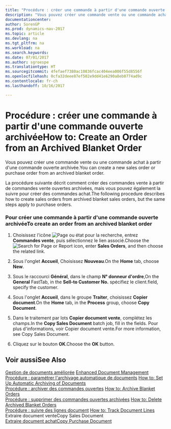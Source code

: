 ```yaml
---
title: "Procédure : créer une commande à partir d'une commande ouverte archivée"
description: "Vous pouvez créer une commande vente ou une commande achat à partir d'une commande ouverte archivée."
documentationcenter: 
author: SorenGP
ms.prod: dynamics-nav-2017
ms.topic: article
ms.devlang: na
ms.tgt_pltfrm: na
ms.workload: na
ms.search.keywords: 
ms.date: 07/01/2017
ms.author: sgroespe
ms.translationtype: HT
ms.sourcegitcommit: 4fefaef7380ac10836fcac404eea006f55d8556f
ms.openlocfilehash: 0cfa32deee87ef502e9dd41e6290a8eb0774ad9c
ms.contentlocale: fr-ch
ms.lasthandoff: 10/16/2017

---
```

# <a name="how-to-create-an-order-from-an-archived-blanket-order"></a><span data-ttu-id="83ac3-103">Procédure : créer une commande à partir d'une commande ouverte archivée</span><span class="sxs-lookup"><span data-stu-id="83ac3-103">How to: Create an Order from an Archived Blanket Order</span></span>
<span data-ttu-id="83ac3-104">Vous pouvez créer une commande vente ou une commande achat à partir d'une commande ouverte archivée.</span><span class="sxs-lookup"><span data-stu-id="83ac3-104">You can create a new sales order or purchase order from an archived blanket order.</span></span>  
  
 <span data-ttu-id="83ac3-105">La procédure suivante décrit comment créer des commandes vente à partir de commandes vente ouvertes archivées, mais vous pouvez également la suivre pour créer des commandes achat.</span><span class="sxs-lookup"><span data-stu-id="83ac3-105">The following procedure describes how to create sales orders from archived blanket sales orders, but the same steps apply to purchase orders.</span></span>  
  
### <a name="to-create-an-order-from-an-archived-blanket-order"></a><span data-ttu-id="83ac3-106">Pour créer une commande à partir d'une commande ouverte archivée</span><span class="sxs-lookup"><span data-stu-id="83ac3-106">To create an order from an archived blanket order</span></span>  
  
1.  <span data-ttu-id="83ac3-107">Choisissez l'icône ![Page ou état pour la recherche](media/ui-search/search_small.png "icône Page ou état pour la recherche"), entrez **Commandes vente**, puis sélectionnez le lien associé.</span><span class="sxs-lookup"><span data-stu-id="83ac3-107">Choose the ![Search for Page or Report](media/ui-search/search_small.png "Search for Page or Report icon") icon, enter **Sales Orders**, and then choose the related link.</span></span>  
  
2.  <span data-ttu-id="83ac3-108">Sous l'onglet **Accueil**, Choisissez **Nouveau**.</span><span class="sxs-lookup"><span data-stu-id="83ac3-108">On the **Home** tab, choose **New**.</span></span>  
  
3.  <span data-ttu-id="83ac3-109">Sous le raccourci **Général**, dans le champ **N° donneur d'ordre**,</span><span class="sxs-lookup"><span data-stu-id="83ac3-109">On the **General** FastTab, in the **Sell-to Customer No.**</span></span> <span data-ttu-id="83ac3-110">spécifiez le client.</span><span class="sxs-lookup"><span data-stu-id="83ac3-110">field, specify the customer.</span></span>  
  
4.  <span data-ttu-id="83ac3-111">Sous l'onglet **Accueil**, dans le groupe **Traiter**, choisissez **Copier document**.</span><span class="sxs-lookup"><span data-stu-id="83ac3-111">On the **Home** tab, in the **Process** group, choose **Copy Document**.</span></span>  
  
5.  <span data-ttu-id="83ac3-112">Dans le traitement par lots **Copier document vente**, complétez les champs.</span><span class="sxs-lookup"><span data-stu-id="83ac3-112">In the **Copy Sales Document** batch job, fill in the fields.</span></span> <span data-ttu-id="83ac3-113">Pour plus d'informations, voir Copier document vente.</span><span class="sxs-lookup"><span data-stu-id="83ac3-113">For more information, see Copy Sales Document.</span></span>  
  
6.  <span data-ttu-id="83ac3-114">Cliquez sur le bouton **OK**.</span><span class="sxs-lookup"><span data-stu-id="83ac3-114">Choose the **OK** button.</span></span>  
  
## <a name="see-also"></a><span data-ttu-id="83ac3-115">Voir aussi</span><span class="sxs-lookup"><span data-stu-id="83ac3-115">See Also</span></span>  
 <span data-ttu-id="83ac3-116">[Gestion de documents améliorée](enhanced-document-management.md) </span><span class="sxs-lookup"><span data-stu-id="83ac3-116">[Enhanced Document Management](enhanced-document-management.md) </span></span>  
 <span data-ttu-id="83ac3-117">[Procédure : paramétrer l'archivage automatique de documents](how-to-set-up-automatic-archiving-of-documents.md) </span><span class="sxs-lookup"><span data-stu-id="83ac3-117">[How to: Set Up Automatic Archiving of Documents](how-to-set-up-automatic-archiving-of-documents.md) </span></span>  
 <span data-ttu-id="83ac3-118">[Procédure : archiver des commandes ouvertes](how-to-archive-blanket-orders.md) </span><span class="sxs-lookup"><span data-stu-id="83ac3-118">[How to: Archive Blanket Orders](how-to-archive-blanket-orders.md) </span></span>  
 <span data-ttu-id="83ac3-119">[Procédure : supprimer des commandes ouvertes archivées](how-to-delete-archived-blanket-orders.md) </span><span class="sxs-lookup"><span data-stu-id="83ac3-119">[How to: Delete Archived Blanket Orders](how-to-delete-archived-blanket-orders.md) </span></span>  
 <span data-ttu-id="83ac3-120">[Procédure : suivre des lignes document](how-to-track-document-lines.md) </span><span class="sxs-lookup"><span data-stu-id="83ac3-120">[How to: Track Document Lines](how-to-track-document-lines.md) </span></span>  
 <span data-ttu-id="83ac3-121">Extraire document vente</span><span class="sxs-lookup"><span data-stu-id="83ac3-121">Copy Sales Document</span></span>   
 [<span data-ttu-id="83ac3-122">Extraire document achat</span><span class="sxs-lookup"><span data-stu-id="83ac3-122">Copy Purchase Document</span></span>](-$-b_492-copy-purchase-document-$.md)
